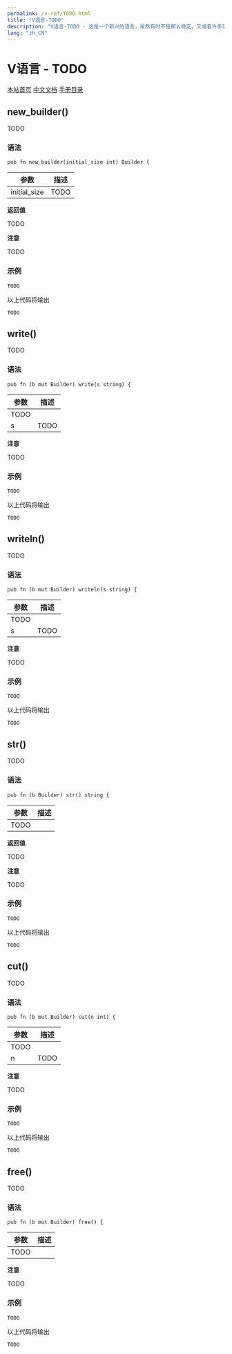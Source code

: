 ```yaml
---
permalink: /v-ref/TODO.html
title: "V语言-TODO"
description: "V语言-TODO - 这是一个新兴的语言，虽然有时不是那么稳定，又或者许多功能还在实现途中，但是你不得不相信开源社区的强大！它来了，它改变着！ —— V lang"
lang: "zh_CN"
---
```

# V语言 - TODO

[本站首页](/)
[中文文档](/docs.html)
[手册目录](/menu/v.html)

## new_builder()

TODO

### 语法

```
pub fn new_builder(initial_size int) Builder {
```

参数|描述
---|---
initial_size|TODO

**返回值**

TODO

**注意**

TODO

### 示例

```
TODO
```

以上代码将输出

```
TODO
```

## write()

TODO

### 语法

```
pub fn (b mut Builder) write(s string) {
```

参数|描述
---|---
 |TODO
s|TODO

**注意**

TODO

### 示例

```
TODO
```

以上代码将输出

```
TODO
```

## writeln()

TODO

### 语法

```
pub fn (b mut Builder) writeln(s string) {
```

参数|描述
---|---
 |TODO
s|TODO

**注意**

TODO

### 示例

```
TODO
```

以上代码将输出

```
TODO
```

## str()

TODO

### 语法

```
pub fn (b Builder) str() string {
```

参数|描述
---|---
 |TODO

**返回值**

TODO

**注意**

TODO

### 示例

```
TODO
```

以上代码将输出

```
TODO
```

## cut()

TODO

### 语法

```
pub fn (b mut Builder) cut(n int) {
```

参数|描述
---|---
 |TODO
n|TODO

**注意**

TODO

### 示例

```
TODO
```

以上代码将输出

```
TODO
```

## free()

TODO

### 语法

```
pub fn (b mut Builder) free() {
```

参数|描述
---|---
 |TODO

**注意**

TODO

### 示例

```
TODO
```

以上代码将输出

```
TODO
```
<script src="/script.js"></script>